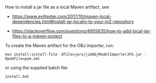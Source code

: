 How to install a jar file as a local Maven artifact, see

- https://www.eviltester.com/2017/10/maven-local-dependencies.html#install-jar-locally-to-your-m2-repository

- https://stackoverflow.com/questions/4955635/how-to-add-local-jar-files-to-a-maven-project


To create the Maven artifact for the OBJ importer, run:

	mvn install:install-file -Dfile=jars/jimObjModelImporterJFX.jar -DpomFile=pom.xml

or using the supplied batch file:

	install.bat
